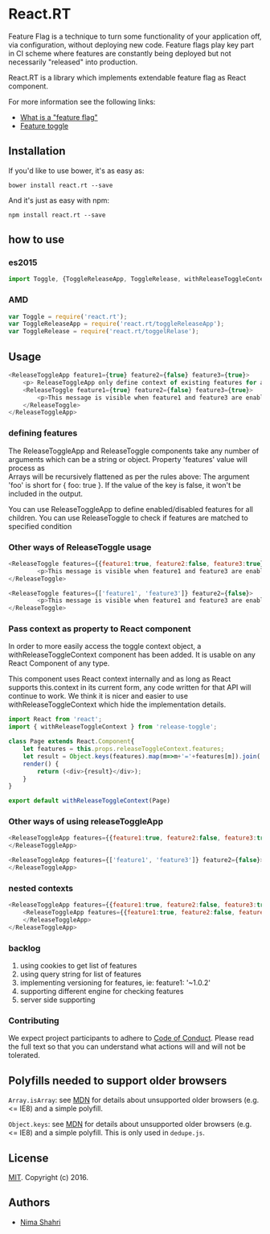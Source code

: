 # React.RT
Feature Flag is a technique to turn some functionality of your application off, via configuration, without deploying new code. Feature flags play key part in CI scheme where features are constantly being deployed but not necessarily "released" into production.

React.RT is a library which implements extendable feature flag as React component.

For more information see the following links: 
- [What is a "feature flag"](http://stackoverflow.com/questions/7707383/what-is-a-feature-flag)
- [Feature toggle](https://en.wikipedia.org/wiki/Feature_toggle)

## Installation
If you'd like to use bower, it's as easy as:

``` 
bower install react.rt --save
```
And it's just as easy with npm:

```
npm install react.rt --save
```

## how to use

### es2015
```javascript
import Toggle, {ToggleReleaseApp, ToggleRelease, withReleaseToggleContext} from 'react.rt';
```

### AMD
```javascript
var Toggle = require('react.rt');
var ToggleReleaseApp = require('react.rt/toggleReleaseApp');
var ToggleRelease = require('react.rt/toggelRelase');
```

## Usage
```javascript
<ReleaseToggleApp feature1={true} feature2={false} feature3={true}>
    <p> ReleaseToggleApp only define context of existing features for all children</p>
    <ReleaseToggle feature1={true} feature2={false} feature3={true}>
        <p>This message is visible when feature1 and feature3 are enabled and feature2 is disabled</p>
    </ReleaseToggle>
</ReleaseToggleApp>
```

### defining features
The ReleaseToggleApp and ReleaseToggle components take any number of arguments which can be a string or object.
Property 'features' value will process as  
Arrays will be recursively flattened as per the rules above:
The argument 'foo' is short for { foo: true }. If the value of the key is false, it won't be included in the output.

You can use ReleaseToggleApp to define enabled/disabled features for all children.
You can use ReleaseToggle to check if features are matched to specified condition

### Other ways of ReleaseToggle usage
```javascript
<ReleaseToggle features={{feature1:true, feature2:false, feature3:true}}>
        <p>This message is visible when feature1 and feature3 are enabled and feature2 is disabled</p>
</ReleaseToggle>

<ReleaseToggle features={['feature1', 'feature3']} feature2={false}>
        <p>This message is visible when feature1 and feature3 are enabled and feature2 is disabled</p>
</ReleaseToggle>
```

### Pass context as property to React component
In order to more easily access the toggle context object, a withReleaseToggleContext component has been added. 
It is usable on any React Component of any type.

This component uses React context internally and as long as React supports this.context in its current form, any code written for that API will continue to work.
We think it is nicer and easier to use withReleaseToggleContext which hide the implementation details.

```javascript
import React from 'react';
import { withReleaseToggleContext } from 'release-toggle';

class Page extends React.Component{
    let features = this.props.releaseToggleContext.features;
    let result = Object.keys(features).map(m=>m+'='+features[m]).join(',');
    render() {
        return (<div>{result}</div>);
    }
}

export default withReleaseToggleContext(Page)
```
### Other ways of using releaseToggleApp
```javascript
<ReleaseToggleApp features={{feature1:true, feature2:false, feature3:true}}>
</ReleaseToggleApp>

<ReleaseToggleApp features={['feature1', 'feature3']} feature2={false}>
</ReleaseToggleApp>
```

### nested contexts

```javascript
<ReleaseToggleApp features={{feature1:true, feature2:false, feature3:true}}>
    <ReleaseToggleApp features={{feature1:true, feature2:false, feature3:true}}>
    </ReleaseToggleApp>
</ReleaseToggleApp>
```

### backlog
1. using cookies to get list of features
2. using query string for list of features
3. implementing versioning for features, ie: feature1: '~1.0.2'
4. supporting different engine for checking features
5. server side supporting

### Contributing

We expect project participants to adhere to [Code of Conduct](). 
Please read the full text so that you can understand what actions will and will not be tolerated.

## Polyfills needed to support older browsers

`Array.isArray`: see [MDN](https://developer.mozilla.org/en-US/docs/Web/JavaScript/Reference/Global_Objects/Array/isArray) for details about unsupported older browsers (e.g. <= IE8) and a simple polyfill.

`Object.keys`: see [MDN](https://developer.mozilla.org/en-US/docs/Web/JavaScript/Reference/Global_Objects/Object/keys) for details about unsupported older browsers (e.g. <= IE8) and a simple polyfill. This is only used in `dedupe.js`.

## License

[MIT](LICENSE). Copyright (c) 2016.

## Authors

* [Nima Shahri](https://github.com/NShahri)